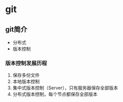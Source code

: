 # git

## git简介

* 分布式
* 版本控制

### 版本控制发展历程

1. 保存多份文件
2. 本地版本控制
3. 集中式版本控制（Server），只有服务器保存全部版本
4. 分布式版本控制，每个节点都保存全部版本
